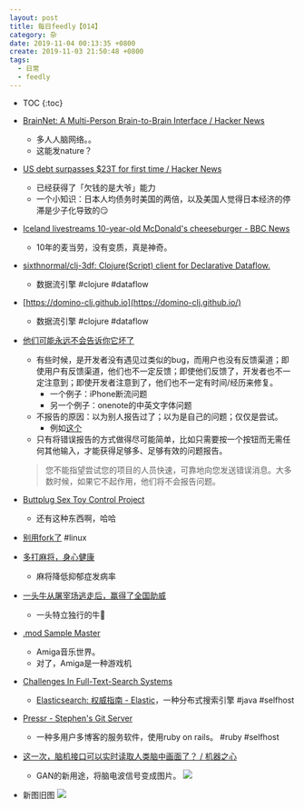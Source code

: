 ```yaml
---
layout: post
title: 每日feedly【014】
category: 杂
date: 2019-11-04 00:13:35 +0800
create: 2019-11-03 21:50:48 +0800
tags: 
  - 日常
  - feedly
---
```


- TOC
{:toc}

* [BrainNet: A Multi-Person Brain-to-Brain Interface / Hacker News](https://news.ycombinator.com/item?id=21398976)
  * 多人人脑网络。。
  * 这能发nature？
* [US debt surpasses $23T for first time / Hacker News](https://news.ycombinator.com/item?id=21423703)
  * 已经获得了「欠钱的是大爷」能力
  * 一个小知识：日本人均债务时美国的两倍，以及美国人觉得日本经济的停滞是少子化导致的😏
* [Iceland livestreams 10-year-old McDonald's cheeseburger - BBC News](https://www.bbc.co.uk/news/blogs-trending-50262547)
  * 10年的麦当劳，没有变质，真是神奇。
* [sixthnormal/clj-3df: Clojure(Script) client for Declarative Dataflow.](https://github.com/sixthnormal/clj-3df)
  * 数据流引擎 #clojure #dataflow
* [https://domino-clj.github.io](https://domino-clj.github.io/)
  * 数据流引擎 #clojure #dataflow
* [他们可能永远不会告诉你它坏了](https://news.ycombinator.com/item?id=21427996)
  * 有些时候，是开发者没有遇见过类似的bug，而用户也没有反馈渠道；即使用户有反馈渠道，他们也不一定反馈；即使他们反馈了，开发者也不一定注意到；即使开发者注意到了，他们也不一定有时间/经历来修复。
    * 一个例子：iPhone断流问题
    * 另一个例子：onenote的中英文字体问题
  * 不报告的原因：以为别人报告过了；以为是自己的问题；仅仅是尝试。
    * 例如[这个](https://mickir.me/blog/dnote-install.html)
  * 只有将错误报告的方式做得尽可能简单，比如只需要按一个按钮而无需任何其他输入，才能获得足够多、足够有效的问题报告。
  > 您不能指望尝试您的项目的人员快速，可靠地向您发送错误消息。大多数时候，如果它不起作用，他们将不会报告问题。
 * [Buttplug Sex Toy Control Project](https://buttplug.io/)
   * 还有这种东西啊，哈哈
 * [别用fork了](https://www.microsoft.com/en-us/research/uploads/prod/2019/04/fork-hotos19.pdf) #linux
 * [多打麻将，身心健康](http://jandan.net/2019/09/25/mahjong-health.html)
   * 麻将降低抑郁症发病率
 * [一头牛从屠宰场逃走后，赢得了全国助威](http://jandan.net/2019/11/03/bull-escapes.html)
   * 一头特立独行的牛🐂
 * [.mod Sample Master](https://modsamplemaster.thegang.nu/)
   * Amiga音乐世界。
   * 对了，Amiga是一种游戏机
 * [Challenges In Full-Text-Search Systems](https://bhavaniravi.com/blog/challenges-in-full-text-search)
   * [Elasticsearch: 权威指南 - Elastic](https://www.elastic.co/guide/cn/elasticsearch/guide/cn/index.html)，一种分布式搜索引擎 #java #selfhost
 * [Pressr - Stephen's Git Server](https://git.scd31.com/stephen/Pressr)
   * 一种多用户多博客的服务软件，使用ruby on rails。 #ruby #selfhost
 * [这一次，脑机接口可以实时读取人类脑中画面了？ / 机器之心](https://www.jiqizhixin.com/articles/2019-11-01)
   * GAN的新用途，将脑电波信号变成图片。
   ![](https://image.jiqizhixin.com/uploads/editor/56cbf241-3564-4f7a-91ee-b36421a30969/20191031_162011682.jpg)
  
  * 新图旧图
    ![](https://i.loli.net/2019/11/03/x5JT9v2KswuCthS.jpg)